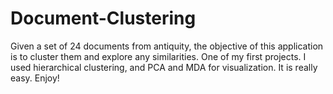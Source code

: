 # Document-Clustering

Given a set of 24 documents from antiquity, the objective of this application is to cluster them and explore any similarities.
One of my first projects. I used hierarchical clustering, and PCA and MDA for visualization.
It is really easy. Enjoy!
